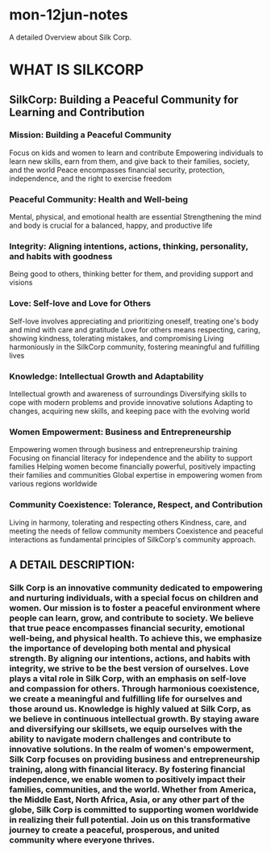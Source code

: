 # mon-12jun-notes
A detailed Overview about Silk Corp.
# WHAT IS SILKCORP

## SilkCorp: Building a Peaceful Community for Learning and Contribution

### Mission: Building a Peaceful Community
Focus on kids and women to learn and contribute
Empowering individuals to learn new skills, earn from them, and give back to their families, society, and the world
Peace encompasses financial security, protection, independence, and the right to exercise freedom

### Peaceful Community: Health and Well-being
Mental, physical, and emotional health are essential
Strengthening the mind and body is crucial for a balanced, happy, and productive life

### Integrity: Aligning intentions, actions, thinking, personality, and habits with goodness
Being good to others, thinking better for them, and providing support and visions

### Love: Self-love and Love for Others
Self-love involves appreciating and prioritizing oneself, treating one's body and mind with care and gratitude
Love for others means respecting, caring, showing kindness, tolerating mistakes, and compromising
Living harmoniously in the SilkCorp community, fostering meaningful and fulfilling lives

### Knowledge: Intellectual Growth and Adaptability
Intellectual growth and awareness of surroundings
Diversifying skills to cope with modern problems and provide innovative solutions
Adapting to changes, acquiring new skills, and keeping pace with the evolving world

### Women Empowerment: Business and Entrepreneurship
Empowering women through business and entrepreneurship training
Focusing on financial literacy for independence and the ability to support families
Helping women become financially powerful, positively impacting their families and communities
Global expertise in empowering women from various regions worldwide

### Community Coexistence: Tolerance, Respect, and Contribution
Living in harmony, tolerating and respecting others
Kindness, care, and meeting the needs of fellow community members
Coexistence and peaceful interactions as fundamental principles of SilkCorp's community approach.

## A DETAIL DESCRIPTION:
### Silk Corp is an innovative community dedicated to empowering and nurturing individuals, with a special focus on children and women. Our mission is to foster a peaceful environment where people can learn, grow, and contribute to society. We believe that true peace encompasses financial security, emotional well-being, and physical health. To achieve this, we emphasize the importance of developing both mental and physical strength. By aligning our intentions, actions, and habits with integrity, we strive to be the best version of ourselves. Love plays a vital role in Silk Corp, with an emphasis on self-love and compassion for others. Through harmonious coexistence, we create a meaningful and fulfilling life for ourselves and those around us. Knowledge is highly valued at Silk Corp, as we believe in continuous intellectual growth. By staying aware and diversifying our skillsets, we equip ourselves with the ability to navigate modern challenges and contribute to innovative solutions. In the realm of women's empowerment, Silk Corp focuses on providing business and entrepreneurship training, along with financial literacy. By fostering financial independence, we enable women to positively impact their families, communities, and the world. Whether from America, the Middle East, North Africa, Asia, or any other part of the globe, Silk Corp is committed to supporting women worldwide in realizing their full potential. Join us on this transformative journey to create a peaceful, prosperous, and united community where everyone thrives.
